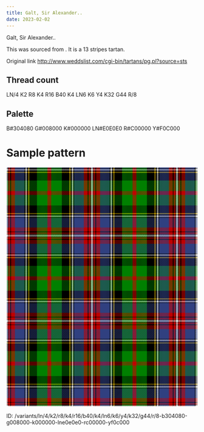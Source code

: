 ```yaml
---
title: Galt, Sir Alexander..
date: 2023-02-02
---
```

Galt, Sir Alexander..

This was sourced from <no value>.  It is a 13 stripes tartan.

Original link http://www.weddslist.com/cgi-bin/tartans/pg.pl?source=sts

## Thread count
LN/4 K2 R8 K4 R16 B40 K4 LN6 K6 Y4 K32 G44 R/8

## Palette
B#304080 G#008000 K#000000 LN#E0E0E0 R#C00000 Y#F0C000

# Sample pattern

![Tartan detail](tartan.png "LN/4 K2 R8 K4 R16 B40 K4 LN6 K6 Y4 K32 G44 R/8 tartan")

ID: /variants/ln/4/k2/r8/k4/r16/b40/k4/ln6/k6/y4/k32/g44/r/8-b304080-g008000-k000000-lne0e0e0-rc00000-yf0c000